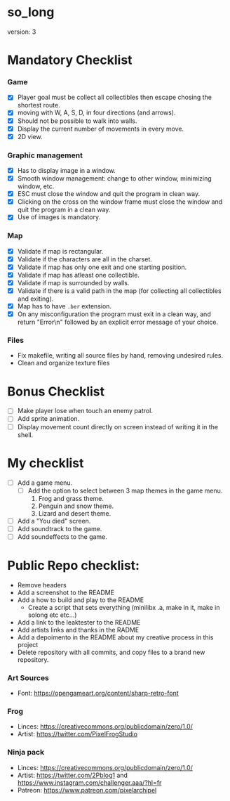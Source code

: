# so_long

version: 3

# Mandatory Checklist
### Game
- [x] Player goal must be collect all collectibles then escape chosing the shortest route.
- [x] moving with W, A, S, D, in four directions (and arrows).
- [x] Should not be possible to walk into walls.
- [x] Display the current number of movements in every move.
- [x] 2D view.

### Graphic management
- [x] Has to display image in a window.
- [x] Smooth window management: change to other window, minimizing window, etc.
- [x] ESC must close the window and quit the program in clean way.
- [x] Clicking on the cross on the window frame must close the window and quit the program in a clean way.
- [x] Use of images is mandatory.

### Map
- [x] Validate if map is rectangular.
- [x] Validate if the characters are all in the charset.
- [x] Validate if map has only one exit and one starting position.
- [x] Validate if map has atleast one collectible.
- [x] Validate if map is surrounded by walls.
- [x] Validate if there is a valid path in the map (for collecting all collectibles and exiting).
- [x] Map has to have `.ber` extension.
- [x] On any misconfiguration the program must exit in a clean way, and return "Error\n" followed by an explicit error message of your choice.

### Files
- Fix makefile, writing all source files by hand, removing undesired rules.
- Clean and organize texture files

# Bonus Checklist
- [ ] Make player lose when touch an enemy patrol.
- [ ] Add sprite animation.
- [ ] Display movement count directly on screen instead of writing it in the shell.

# My checklist
- [ ] Add a game menu.
    - [ ] Add the option to select between 3 map themes in the game menu.
        1. Frog and grass theme.
        2. Penguin and snow theme.
        3. Lizard and desert theme.
- [ ] Add a "You died" screen.
- [ ] Add soundtrack to the game.
- [ ] Add soundeffects to the game.

# Public Repo checklist:
- Remove headers
- Add a screenshot to the README
- Add a how to build and play to the README
    - Create a script that sets everything (minilibx .a, make in it, make in solong etc etc...)
- Add a link to the leaktester to the README
- Add artists links and thanks in the RADME
- Add a depoimento in the README about my creative process in this project
- Delete repository with all commits, and copy files to a brand new repository.

### Art Sources
- Font: https://opengameart.org/content/sharp-retro-font

### Frog
- Linces: https://creativecommons.org/publicdomain/zero/1.0/
- Artist: https://twitter.com/PixelFrogStudio

### Ninja pack
- Linces: https://creativecommons.org/publicdomain/zero/1.0/
- Artist: https://twitter.com/2Pblog1 and https://www.instagram.com/challenger.aaa/?hl=fr
- Patreon: https://www.patreon.com/pixelarchipel
